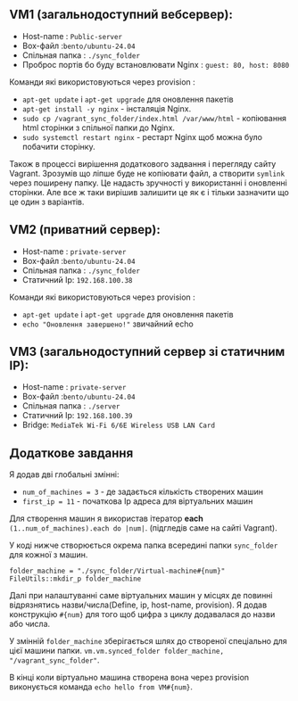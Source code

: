 ## VM1 (загальнодоступний вебсервер):
- Host-name : `Public-server`
- Box-файл :`bento/ubuntu-24.04`
- Спiльная папка : `./sync_folder`
- Проброс портiв бо буду встановлювати Nginx : `guest: 80, host: 8080`

Команди якi використовуються через provision :
- `apt-get update` i `apt-get upgrade` для оновлення пакетiв
- `apt-get install -y nginx` - iнсталяцiя Nginx.
- `sudo cp /vagrant_sync_folder/index.html /var/www/html` - копiювання html сторiнки з спiльної папки до Nginx.
- `sudo systemctl restart nginx` - рестарт Nginx щоб можна було побачити сторiнку.

Також в процессi вирiшення додаткового задвання i перегляду сайту Vagrant. Зрозумiв що лiпше буде не копiювати файл, а створити `symlink` через поширену папку. Це надасть зручностi у використаннi i оновленнi сторiнки. Але все ж таки вирiшив залишити це як є i тiльки зазначити що це один з варiантiв.

## VM2 (приватний сервер):
- Host-name : `private-server`
- Box-файл :`bento/ubuntu-24.04`
- Спiльная папка : `./sync_folder`
- Статичний Ip: `192.168.100.38`

Команди якi використовуються через provision :
- `apt-get update` i `apt-get upgrade` для оновлення пакетiв
- `echo "Оновлення завершено!"` звичайний echo

## VM3 (загальнодоступний сервер зі статичним IP):
- Host-name : `private-server`
- Box-файл :`bento/ubuntu-24.04`
- Спiльная папка : `./server`
- Статичний Ip: `192.168.100.39`
- Bridge: `MediaTek Wi-Fi 6/6E Wireless USB LAN Card`

## Додаткове завдання
Я додав двi глобальнi змiннi:
- `num_of_machines = 3` - де задається кiлькiсть створених машин
- `first_ip = 11` - початкова Ip адреса для вiртуальних машин

Для створення машин я використав iтератор **each** `(1..num_of_machines).each do |num|`. 
(пiдгледiв саме на сайтi Vagrant). 

У кодi нижче створюється окрема папка всерединi папки `sync_folder` для кожної з машин.

	folder_machine = "./sync_folder/Virtual-machine#{num}"
	FileUtils::mkdir_p folder_machine

Далi при налаштуваннi саме вiртуальних машин у мiсцях де повиннi вiдрязнятись назви/числа(Define, ip, host-name, provision). Я додав конструкцiю `#{num}` для того щоб цифра з циклу додавалася до назви або числа.

У змiннiй `folder_machine` зберiгається шлях до створеної спецiально для цiєї машини папки.
`vm.vm.synced_folder folder_machine, "/vagrant_sync_folder"`.

В кiнцi коли вiртуально машина створена вона через provision виконується команда `echo hello from VM#{num}`.
